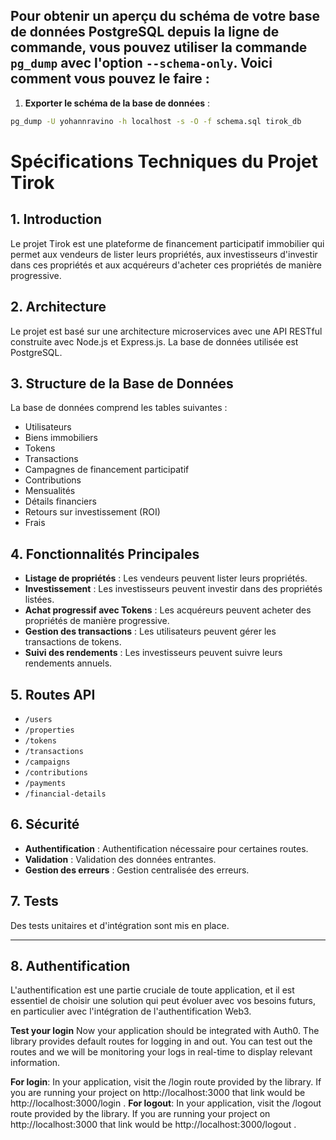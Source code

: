 

## Pour obtenir un aperçu du schéma de votre base de données PostgreSQL depuis la ligne de commande, vous pouvez utiliser la commande `pg_dump` avec l'option `--schema-only`. Voici comment vous pouvez le faire :

1. **Exporter le schéma de la base de données** :
```bash
pg_dump -U yohannravino -h localhost -s -O -f schema.sql tirok_db
```

# Spécifications Techniques du Projet Tirok

## 1. Introduction

Le projet Tirok est une plateforme de financement participatif immobilier qui permet aux vendeurs de lister leurs propriétés, aux investisseurs d'investir dans ces propriétés et aux acquéreurs d'acheter ces propriétés de manière progressive.

## 2. Architecture

Le projet est basé sur une architecture microservices avec une API RESTful construite avec Node.js et Express.js. La base de données utilisée est PostgreSQL.

## 3. Structure de la Base de Données

La base de données comprend les tables suivantes :
- Utilisateurs
- Biens immobiliers
- Tokens
- Transactions
- Campagnes de financement participatif
- Contributions
- Mensualités
- Détails financiers
- Retours sur investissement (ROI)
- Frais

## 4. Fonctionnalités Principales

- **Listage de propriétés** : Les vendeurs peuvent lister leurs propriétés.
- **Investissement** : Les investisseurs peuvent investir dans des propriétés listées.
- **Achat progressif avec Tokens** : Les acquéreurs peuvent acheter des propriétés de manière progressive.
- **Gestion des transactions** : Les utilisateurs peuvent gérer les transactions de tokens.
- **Suivi des rendements** : Les investisseurs peuvent suivre leurs rendements annuels.

## 5. Routes API

- `/users`
- `/properties`
- `/tokens`
- `/transactions`
- `/campaigns`
- `/contributions`
- `/payments`
- `/financial-details`

## 6. Sécurité

- **Authentification** : Authentification nécessaire pour certaines routes.
- **Validation** : Validation des données entrantes.
- **Gestion des erreurs** : Gestion centralisée des erreurs.

## 7. Tests

Des tests unitaires et d'intégration sont mis en place.


---
## 8. Authentification
L'authentification est une partie cruciale de toute application, et il est essentiel de choisir une solution qui peut évoluer avec vos besoins futurs, en particulier avec l'intégration de l'authentification Web3.

**Test your login**
Now your application should be integrated with Auth0. The library provides default routes for logging in and out. You can test out the routes and we will be monitoring your logs in real-time to display relevant information.

**For login**: In your application, visit the /login route provided by the library. If you are running your project on http://localhost:3000 that link would be 
http://localhost:3000/login
.
**For logout**: In your application, visit the /logout route provided by the library. If you are running your project on http://localhost:3000 that link would be 
http://localhost:3000/logout
.

